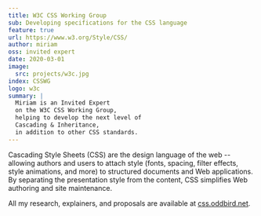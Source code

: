 ```yaml
---
title: W3C CSS Working Group
sub: Developing specifications for the CSS language
feature: true
url: https://www.w3.org/Style/CSS/
author: miriam
oss: invited expert
date: 2020-03-01
image:
  src: projects/w3c.jpg
index: CSSWG
logo: w3c
summary: |
  Miriam is an Invited Expert
  on the W3C CSS Working Group,
  helping to develop the next level of
  Cascading & Inheritance,
  in addition to other CSS standards.
---
```


Cascading Style Sheets (CSS) are the design language of the web --
allowing authors and users to attach style
(fonts, spacing, filter effects, style animations, and more)
to structured documents and Web applications.
By separating the presentation style from the content,
CSS simplifies Web authoring and site maintenance.

All my research, explainers, and proposals
are available at [css.oddbird.net](https://css.oddbird.net/).
